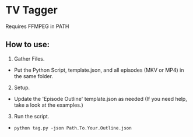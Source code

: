 # TV Tagger

 Requires FFMPEG in PATH

## How to use:

1. Gather Files.
 - Put the Python Script, template.json, and all episodes (MKV or MP4) in the same folder.

2. Setup.
 - Update the 'Episode Outline' template.json as needed (If you need help, take a look at the examples.)

3. Run the script.
 - ```python tag.py -json Path.To.Your.Outline.json```
